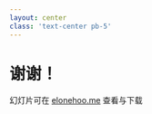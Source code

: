 ```yaml
---
layout: center
class: 'text-center pb-5'
---
```


# 谢谢！

幻灯片可在 [elonehoo.me](https://elonehoo.me) 查看与下载
